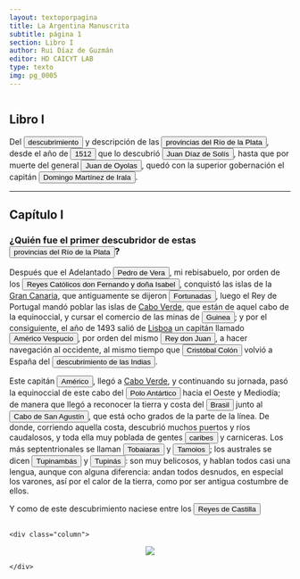 ```yaml
---
layout: textoporpagina
title: La Argentina Manuscrita
subtitle: página 1
section: Libro I
author: Rui Díaz de Guzmán
editor: HD CAICYT LAB
type: texto
img: pg_0005
---
```



<div class="row">
	<div class="column">

<h2> Libro I </h2>


<p>Del <button class="balloon" data-balloon-pos="up" data-balloon-length="large" data-balloon="Refiere a la primera expedición que documenta el descubrimiento del Río de la Plata,​ al mando del piloto mayor Juan Díaz de Solís, entre 1515 y 1516, por orden del rey Fernando el Católico, con una primera intención de llegar a las islas Molucas, que se vio frustrada por la muerte de Díaz de Solís en el Río de la Plata, debiéndose retornar a España. La expedición realizó la toma de posesión de los territorios que le correspondían al sur del Brasil de acuerdo al Tratado de Tordesillas.">descubrimiento</button> y descripción de las <a href="https://recogito.pelagios.org/document/wzqxhk0h3vpikm/part/1/edit#2b30811c-3e7a-4b4d-884b-888fb6606916" target="_blank"><button class="balloon" data-balloon-pos="up" data-balloon-length="large" data-balloon="Refiere a la Provincia del Río de la Plata, un espacio creado a partir de las capitulaciones que firmó el primer adelantado Pedro de Mendoza con Carlos I en 1534.La misma limitaba al norte con los territorios otorgados a Diego de Almagro, ocupando una franja que se extendería entre el Mar del Sur y el Mar Océano Austral. La exploración y ocupación efectiva del terreno delimitarían el espacio de la provincia del Río de la Plata al sector atlántico y específicamente, al eje fluvial Paraná-Plata.">provincias del Río de la Plata</button></a>, desde el año de <button class="balloon" data-balloon-pos="up" data-balloon-length="large" data-balloon="Primera expedición que documenta el descubrimiento del Río de la Plata,​ realizada al mando del piloto mayor Juan Díaz de Solís, entre 1515 y 1516, por orden del rey de España. La expedición realizó la formal toma de posesión para España de los territorios que le correspondían al sur del Brasil portugués de acuerdo al Tratado de Tordesillas.">1512</button> que lo descubrió <button class="balloon" data-balloon-pos="up" data-balloon-length="large" data-balloon="Juan Pedro Díaz de Solís (João Pedro Dias de Solis) (Lebrija (Sevilla), 1470–Punta Gorda, 20/01/1516) fue un navegante y un explorador, uno de los primeros en llegar al Río de la Plata.  Solís fue además piloto mayor, uno de los cargos de mayor jerarquía dentro de la corona española en la carrera de Indias.">Juan Díaz de Solís</button>, hasta que por muerte del general <button class="balloon" data-balloon-pos="up" data-balloon-length="large" data-balloon="Refiere a Juan de Ayolas (Briviesca de la Bureba, Castilla, 1493 o ¿1510?–Candelaria del Chaco Boreal, gobernación del Río de la Plata y del Paraguay, 1538), explorador español, fundador de la primera Buenos Aires, acompañando al adelantado Pedro de Mendoza, y que fuera nombrado como teniente de gobernador general de Asunción en 1537, para convertirse luego en gobernador del Río de la Plata y del Paraguay pero nunca ejercería como tal por estar en plena exploración.">Juan de Oyolas</button>, quedó con la superior gobernación el capitán <button class="balloon" data-balloon-pos="up" data-balloon-length="large" data-balloon="Conquistador y colonizador español (Vergara de la Hermandad de Guipúzcoa, Castilla, 1509-Asunción del Paraguay, 03/10/1556). Ocupó tres veces el cargo de gobernador interino del Río de la Plata y del Paraguay, en los períodos de 1539 a 1542, de 1544 hasta 1548 y por último desde 1549. Carlos V lo nombró como titular en el cargo en 1555, lo sería hasta su fallecimiento.">Domingo Martínez de Irala</button>.</p>

<hr>

<h2>Capítulo I</h2>

<h3>¿Quién fue el primer descubridor de estas <a href="https://recogito.pelagios.org/document/wzqxhk0h3vpikm/part/1/edit#88b6c150-30d8-4d25-9fb0-2af3f50a93f2" target="_blank"><button class="balloon" data-balloon-pos="up" data-balloon-length="large" data-balloon="Refiere a la Provincia del Río de la Plata, un espacio creado a partir de las capitulaciones que firmó el primer adelantado Pedro de Mendoza con Carlos I en 1534.La misma limitaba al norte con los territorios otorgados a Diego de Almagro, ocupando una franja que se extendería entre el Mar del Sur y el Mar Océano Austral. La exploración y ocupación efectiva del terreno delimitarían el espacio de la provincia del Río de la Plata al sector atlántico y específicamente, al eje fluvial Paraná-Plata.">provincias del Río de la Plata</button></a>? </h3>


<p>Después que el Adelantado <button class="balloon" data-balloon-pos="up" data-balloon-length="large" data-balloon="Pedro de Vera y Mendoza (Jerez de la Frontera, 1430 - Jerez de la Frontera, 1505), gobernador de las islas Canarias y una figura de referencia para el linaje de Álvar Núñez Cabeza de Vaca, de quien fuera abuelo materno. Antepasado de Ruiz Diaz de Guzmán">Pedro de Vera</button>, mi rebisabuelo, por orden de los <button class="balloon" data-balloon-pos="up" data-balloon-length="large" data-balloon="Reyes Católicos, Fernando II de Aragón e Isabel I de Castilla, soberanos de la Corona de Castilla (1474-1504) y de la Corona de Aragón (1479-1516). Accedieron al trono tras la Guerra de Sucesión Castellana (1475-1479). Luego de la muerte de Isabel en 1504, Fernando quedó como rey de Aragón, pasando Castilla a su hija Juana &quot;la Loca&quot; y a su marido Felipe de Austria. Tras morir Felipe en 1506 y ser declarada Juana incapaz, consiguió ser nombrado regente del reino hasta su muerte en 1516.">Reyes Católicos don Fernando y doña Isabel</button>, conquistó las islas de la <a href="https://recogito.pelagios.org/document/wzqxhk0h3vpikm/part/1/edit#734000cc-1918-40c3-ad5f-450df45397b8" target="_blank">Gran Canaria</a>, que antiguamente se dijeron <a href="https://recogito.pelagios.org/document/wzqxhk0h3vpikm/part/1/edit#f0416f75-deb2-4baa-adc3-2152caca6e90" target="_blank"><button class="balloon" data-balloon-pos="up" data-balloon-length="large" data-balloon="Refiere a las islas Afortunadas de la tradición clásica latina, que se identificaron con las islas Canarias.">Fortunadas</button></a>, luego el Rey de Portugal mandó poblar las islas de <a href="https://recogito.pelagios.org/document/wzqxhk0h3vpikm/part/1/edit#0375b414-4aa2-4fb2-8854-9ace9e0239d8" target="_blank">Cabo Verde</a>, que están de aquel cabo de la equinoccial, y cursar el comercio de las minas de <button class="balloon" data-balloon-pos="up" data-balloon-length="large" data-balloon="Punto costero de Golfo de Guinea.">Guinea</button>; y por el consiguiente, el año de 1493 salió de <a href="https://recogito.pelagios.org/document/wzqxhk0h3vpikm/part/1/edit#f9372909-25f5-4d1d-aaad-4708f95bf934" target="_blank">Lisboa</a> un capitán llamado <button class="balloon" data-balloon-pos="up" data-balloon-length="large" data-balloon="Américo Vespucio o Amerigo Vespuccia (Florencia, 9/03/1454-Sevilla, 22/02/1512), comerciante y cosmógrafo, participó en viajes de exploración al &quot;Nuevo Mundo&quot;, continente que hoy lleva su nombre. Sus obras publicadas entre 1503 y 1505 le atribuyen protagonismo en el &quot;Descubrimiento de América&quot;, como nuevo continente. El cartógrafo Martín Waldseemüller en 1507 en su mapa Universalis Cosmographia acuñó el nombre de &quot;América&quot; en su honor al Nuevo Mundo.">Américo Vespucio</button>, por orden del mismo <button class="balloon" data-balloon-pos="up" data-balloon-length="large" data-balloon="Juan II de Avís, el Príncipe tirano o el Príncipe perfecto (Lisboa, 3/03/1455-Alvor, 25/10/1495), rey de Portugal. Era hijo del rey Alfonso V, el Africano, y de su esposa, Isabel. Juan II sucedió a su padre en 1477 cuando su padre se retiró a un monasterio y se convirtió en rey en 1481.">Rey don Juan</button>, a hacer navegación al occidente, al mismo tiempo que <button class="balloon" data-balloon-pos="up" data-balloon-length="large" data-balloon="Cristóbal Colón (Génova, 31/10/1451-Valladolid, 20/05/1506), navegante, cartógrafo, virrey de las Indias Occidentales al servicio de la Corona de Castilla. Realizó el &quot;descubrimiento&quot; de América, el 12/10/1492, al llegar a la isla de Guanahani, actualmente en las Bahamas. Primero en trazar una ruta a través del océano Atlántico, hecho que impulsó la expansión mundial de la civilización europea, y la conquista y colonización por varias de sus potencias del continente americano.">Cristóbal Colón</button> volvió a España del <button class="balloon" data-balloon-pos="up" data-balloon-length="large" data-balloon="Refiere al denominado &quot;Descubrimiento de América&quot;, por la expedición capitaneada por Cristóbal Colón en 1492, por mandato de los reyes de Castilla, que había partido del Puerto de Palos y, tras cruzar el océano Atlántico, llegó a una isla del Guanahaní, a lo que almirante creía era la India. Sin embargo, a partir de 1507 se le empezaría a llamar América.">descubrimiento de las Indias</button>.</p>

<p>Este capitán <button class="balloon" data-balloon-pos="up" data-balloon-length="large" data-balloon="Refiere a Américo Vespucio">Américo</button>, llegó a <a href="https://recogito.pelagios.org/document/wzqxhk0h3vpikm/part/1/edit#a55447af-d8b8-4daf-b313-efb3f4805621" target="_blank">Cabo Verde</a>, y continuando su jornada, pasó la equinoccial de este cabo del <button class="balloon" data-balloon-pos="up" data-balloon-length="large" data-balloon="Antártica es una denominación que proviene de las cosmografía de la época para indicar territorios opuestos al hemisferio norte, por ejemplo, el asentamiento francés en Guanabara es llamado Francia Antática.">Polo Antártico</button> hacia el Oeste y Mediodía; de manera que llegó a reconocer la tierra y costa del <a href="https://recogito.pelagios.org/document/wzqxhk0h3vpikm/part/1/edit#202305ef-2550-4afc-80b1-3051aefcc830" target="_blank"><button class="balloon" data-balloon-pos="up" data-balloon-length="large" data-balloon="La costa de lo que hoy es territorio brasileño fue el primer punto al que llegaron los europeos en América del Sur. La primera expedición que exploró la región fue un desprendimiento de la flota portuguesa que Vasco da Gama (1460-1524) llevaba hacia Oriente. Las naves dirigidas por Pedro Álvarez de Cabral (1467-1520) se alejaron excesivamente de la costa de África y terminaron en el extremo sur de actual territorio del Estado de Bahía, en que el permanecieron entre abril y mayo del año 1500.">Brasil</button></a> junto al <a href="https://recogito.pelagios.org/document/wzqxhk0h3vpikm/part/1/edit#7e5a4789-1638-423f-8f87-88f980ead1df" target="_blank"><button class="balloon" data-balloon-pos="up" data-balloon-length="large" data-balloon="Santo Agostinho, Cabo de Consolación, Pernambuco, Brasil.">Cabo de San Agustín</button></a>, que está ocho grados de la parte de la línea. De donde, corriendo aquella costa, descubrió muchos puertos y ríos caudalosos, y toda ella muy poblada de gentes <button class="balloon" data-balloon-pos="up" data-balloon-length="large" data-balloon="La referencia a los caribes, realizada primero por Cristóbal Colón para nombrar a los supuestos enemigos de los taínos de Guanahaní, fue utilizada repetidamente en el curso del siglo XVI para caracterizar a las sociedades americanas que practicaban canibalismo ritual.">caribes</button> y carniceras. Los más septentrionales se llaman <button class="balloon" data-balloon-pos="up" data-balloon-length="large" data-balloon="Refiere a los nativos Tobayaras, pueblos septentrionales de Brasil.">Tobaiaras</button> y <button class="balloon" data-balloon-pos="up" data-balloon-length="large" data-balloon="Por tamoios o tamoyos se conocen a los indígenas que habitaban las costas de los actuales estados brasileños de San Pablo y Río de Janeiro.">Tamoios</button>; los australes se dicen <button class="balloon" data-balloon-pos="up" data-balloon-length="large" data-balloon="El término tupinambá es un etnónimo que significa el más antiguo o el primero, y se refiere a una nación indígena de la que formaban parte los tamoios, los temiminó, los tupiniquim y los tupinambáes propiamente dichos. En el capítulo V, aparecen mencionados como tupís.">Tupinambás</button> y <button class="balloon" data-balloon-pos="up" data-balloon-length="large" data-balloon="Tupinas habitantes primitivos y feroces de la Bahía de Todos los Santos (Brasil), luego de expulsar a los Tapuyas.">Tupinás</button>: son muy belicosos, y hablan todos casi una lengua, aunque con alguna diferencia: andan todos desnudos, en especial los varones, así por el calor de la tierra, como por ser antigua costumbre de ellos.</p> 

<p>Y como de este descubrimiento naciese entre los <button class="balloon" data-balloon-pos="up" data-balloon-length="large" data-balloon="Reyes Católicos, Fernando II de Aragón e Isabel I de Castilla, soberanos de la Corona de Castilla (1474-1504) y de la Corona de Aragón (1479-1516). Accedieron al trono tras la Guerra de Sucesión Castellana (1475-1479). Luego de la muerte de Isabel en 1504, Fernando quedó como rey de Aragón, pasando Castilla a su hija Juana &quot;la Loca&quot; y a su marido Felipe de Austria. Tras morir Felipe en 1506 y ser declarada Juana incapaz, consiguió ser nombrado regente del reino hasta su muerte en 1516.">Reyes de Castilla</button></p>
	</div>

	<div class="column">

<center>
<a href="{{site.baseurl}}/assets/img/argentina_manuscrita/{{page.img}}.jpg"><img src="{{site.baseurl}}/assets/img/argentina_manuscrita/{{page.img}}.jpg"></a>
</center>

	</div>

</div> 
